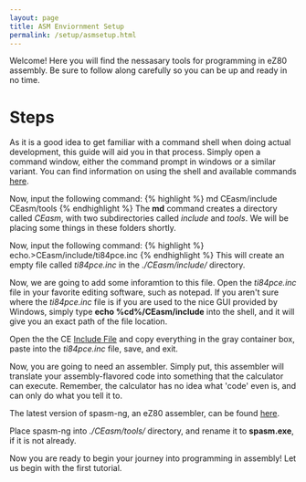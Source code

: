 ```yaml
---
layout: page
title: ASM Enviornment Setup
permalink: /setup/asmsetup.html
---
```


Welcome! Here you will find the nessasary tools for programming in eZ80 assembly. Be sure to follow along carefully so you can be up and ready in no time.

# Steps

As it is a good idea to get familiar with a command shell when doing actual development, this guide will aid you in that process. Simply open a command window, either the command prompt in windows or a similar variant. You can find information on using the shell and available commands [here](http://ss64.com/nt/).

Now, input the following command:
{% highlight %}
md CEasm/include CEasm/tools
{% endhighlight %}
The **md** command creates a directory called *CEasm*, with two subdirectories called *include* and *tools*. We will be placing some things in these folders shortly.

Now, input the following command:
{% highlight %}
echo.>CEasm/include/ti84pce.inc
{% endhighlight %}
This will create an empty file called *ti84pce.inc* in the *./CEasm/include/* directory.

Now, we are going to add some inforamtion to this file. Open the *ti84pce.inc* file in your favorite editing software, such as notepad. If you aren't sure where the *ti84pce.inc* file is if you are used to the nice GUI provided by Windows, simply type **echo %cd%/CEasm/include** into the shell, and it will give you an exact path of the file location.

Open the the CE [Include File](http://wikiti.brandonw.net/index.php?title=84PCE:OS:Include_File) and copy everything in the gray container box, paste into the *ti84pce.inc* file, save, and exit.

Now, you are going to need an assembler. Simply put, this assembler will translate your assembly-flavored code into something that the calculator can execute. Remember, the calculator has no idea what 'code' even is, and can only do what you tell it to.

The latest version of spasm-ng, an eZ80 assembler, can be found [here](https://github.com/alberthdev/spasm-ng/releases).

Place spasm-ng into *./CEasm/tools/* directory, and rename it to **spasm.exe**, if it is not already.

Now you are ready to begin your journey into programming in assembly! Let us begin with the first tutorial.
